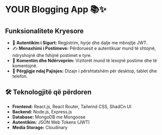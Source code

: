 # YOUR Blogging App 📚✨


##  Funksionalitete Kryesore

- 🔐 **Autentikim i Sigurt:** Regjistrim, hyrje dhe dalje me mbrojtje JWT.
- ✍️ **Menaxhimi i Postimeve:** Përdoruesit e autentikuar mund të shtojnë, ndryshojnë dhe fshijnë postimet e tyre.
- 💬 **Komentim dhe Ndërveprim:** Vizitorët mund të lexojnë postime dhe të komentojnë.
- 📱 **Përgjigje ndaj Pajisjes:** Dizajn i përshtatshëm për desktop, tablet dhe telefon.


## 🛠️ Teknologjitë që përdoren

- **Frontend:** React.js, React Router, Tailwind CSS, ShadCn UI
- **Backend:** Node.js, Express.js
- **Database:** MongoDB me Mongoose
- **Autentikim:** JSON Web Tokens (JWT)
- **Media Storage:** Cloudinary
  
